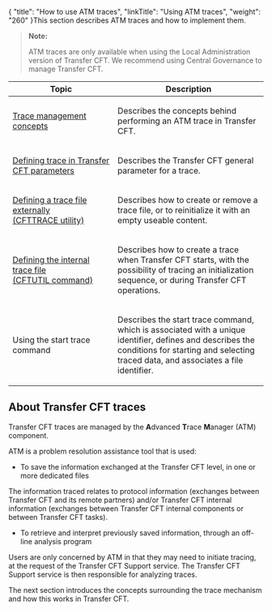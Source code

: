 {
    "title": "How to use ATM traces",
    "linkTitle": "Using ATM traces",
    "weight": "260"
}This section describes ATM traces and how to implement them.

> **Note:**
>
> ATM traces are only available when using the Local Administration version of Transfer CFT. We recommend using Central Governance to manage Transfer CFT.

<table>
   <thead>
      <tr>
<th class="TableStyle-SynchTableStyle_interop-HeadE-Column1-Header1">Topic         </th>
<th class="TableStyle-SynchTableStyle_interop-HeadD-Column1-Header1">Description         </th>
      </tr>
   </thead>
   <tbody>
      <tr>
         <td><p><a href="trace_management">Trace management
concepts</a></p>         </td>
         <td><p>Describes the concepts behind performing an ATM trace in
Transfer CFT.</p>         </td>
      </tr>
      <tr>
         <td><p><a href="parameter_settings">Defining
trace in <span class="mc-variable axway_variables.Component_Short_Name variable">Transfer CFT</span> parameters</a></p>         </td>
         <td><p>Describes the Transfer CFT general parameter for a trace.</p>         </td>
      </tr>
      <tr>
         <td><p><a href="defining_a_trace_file_externally">Defining
a trace file externally (CFTTRACE utility)</a></p>         </td>
         <td><p>Describes how to create or remove a trace file, or
to reinitialize it with an empty useable content.</p>         </td>
      </tr>
      <tr>
         <td><p><a href="defining_the_internal_trace_file">Defining
the internal trace file (CFTUTIL command)</a></p>         </td>
         <td><p>Describes how to create a trace when Transfer CFT starts, with the possibility of tracing an initialization sequence, or during
Transfer CFT operations.</p>         </td>
      </tr>
      <tr>
         <td><p>Using the
start trace command</p>         </td>
         <td><p>Describes the start trace command, which is associated
with a unique identifier, defines and describes the conditions for starting
and selecting traced data, and associates a file identifier.</p>         </td>
      </tr>
   </tbody>
</table>

## About Transfer CFT traces

Transfer CFT traces are managed by the <span style="font-weight: bold;">A</span>dvanced
<span style="font-weight: bold;">T</span>race <span style="font-weight: bold;">M</span>anager
(ATM) component.

ATM is a problem resolution assistance tool that is used:

-   To save the information
    exchanged at the <span class="mc-variable axway_variables.Component_Long_Name variable">Transfer CFT</span> level, in one or more dedicated files

The information traced relates to protocol information
(exchanges between Transfer CFT and its remote partners) and/or Transfer
CFT internal information (exchanges between Transfer CFT internal components
or between Transfer CFT tasks).

-   To retrieve and
    interpret previously saved information, through an off-line analysis program

Users are only concerned by ATM in that they may need to initiate tracing,
at the request of the Transfer CFT Support service. The Transfer CFT Support
service is then responsible for analyzing traces.

The next section introduces the concepts
surrounding the trace mechanism and how this works in Transfer CFT.
